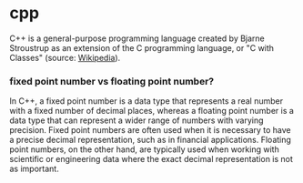 # cpp
C++ is a general-purpose programming language created by Bjarne Stroustrup as an extension of the C programming language, or "C with Classes" (source: [Wikipedia](https://en.wikipedia.org/wiki/C++)).

### fixed point number vs floating point number?
In C++, a fixed point number is a data type that represents a real number 
with a fixed number of decimal places, whereas a floating point number is a data 
type that can represent a wider range of numbers with varying precision. 
Fixed point numbers are often used when it is necessary to have a precise decimal 
representation, such as in financial applications. Floating point numbers, 
on the other hand, are typically used when working with scientific or engineering data 
where the exact decimal representation is not as important.

